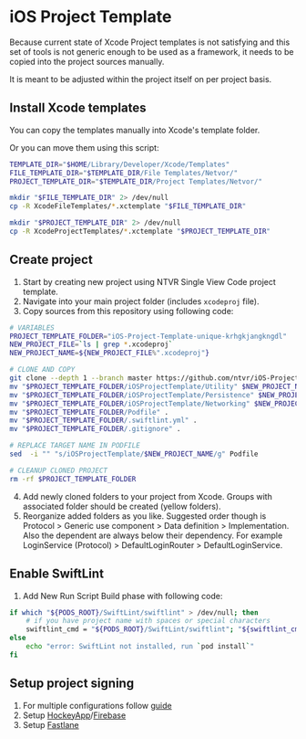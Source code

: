 # iOS Project Template
Because current state of Xcode Project templates is not satisfying and this set of tools is not generic enough to be used as a framework, it needs to be copied into the project sources manually. 

It is meant to be adjusted within the project itself on per project basis.

## Install Xcode templates
You can copy the templates manually into Xcode's template folder.

Or you can move them using this script:

```bash
TEMPLATE_DIR="$HOME/Library/Developer/Xcode/Templates"
FILE_TEMPLATE_DIR="$TEMPLATE_DIR/File Templates/Netvor/"
PROJECT_TEMPLATE_DIR="$TEMPLATE_DIR/Project Templates/Netvor/"

mkdir "$FILE_TEMPLATE_DIR" 2> /dev/null
cp -R XcodeFileTemplates/*.xctemplate "$FILE_TEMPLATE_DIR"

mkdir "$PROJECT_TEMPLATE_DIR" 2> /dev/null
cp -R XcodeProjectTemplates/*.xctemplate "$PROJECT_TEMPLATE_DIR"

```

## Create project
1. Start by creating new project using NTVR Single View Code project template.
3. Navigate into your main project folder (includes `xcodeproj` file).
3. Copy sources from this repository using following code:

```bash
# VARIABLES
PROJECT_TEMPLATE_FOLDER="iOS-Project-Template-unique-krhgkjangkngdl"
NEW_PROJECT_FILE=`ls | grep *.xcodeproj`
NEW_PROJECT_NAME=${NEW_PROJECT_FILE%".xcodeproj"}

# CLONE AND COPY
git clone --depth 1 --branch master https://github.com/ntvr/iOS-Project-Template.git $PROJECT_TEMPLATE_FOLDER
mv "$PROJECT_TEMPLATE_FOLDER/iOSProjectTemplate/Utility" $NEW_PROJECT_NAME
mv "$PROJECT_TEMPLATE_FOLDER/iOSProjectTemplate/Persistence" $NEW_PROJECT_NAME
mv "$PROJECT_TEMPLATE_FOLDER/iOSProjectTemplate/Networking" $NEW_PROJECT_NAME
mv "$PROJECT_TEMPLATE_FOLDER/Podfile" .
mv "$PROJECT_TEMPLATE_FOLDER/.swiftlint.yml" .
mv "$PROJECT_TEMPLATE_FOLDER/.gitignore" .

# REPLACE TARGET NAME IN PODFILE
sed  -i "" "s/iOSProjectTemplate/$NEW_PROJECT_NAME/g" Podfile

# CLEANUP CLONED PROJECT
rm -rf $PROJECT_TEMPLATE_FOLDER
```

4. Add newly cloned folders to your project from Xcode. Groups with associated folder should be created (yellow folders).
5. Reorganize added folders as you like. Suggested order though is Protocol > Generic use component > Data definition > Implementation. Also the dependent are always below  their dependency. For example LoginService (Protocol) > DefaultLoginRouter > DefaultLoginService.

## Enable SwiftLint
1. Add New Run Script Build phase with following code:

```bash
if which "${PODS_ROOT}/SwiftLint/swiftlint" > /dev/null; then
    # if you have project name with spaces or special characters
    swiftlint_cmd = "${PODS_ROOT}/SwiftLint/swiftlint"; "${swiftlint_cmd[@]}"
else
    echo "error: SwiftLint not installed, run `pod install`"
fi
```

## Setup project signing
1. For multiple configurations follow [guide](https://zeemee.engineering/how-to-set-up-multiple-schemes-configurations-in-xcode-for-your-react-native-ios-app-7da4b5237966)
2. Setup [HockeyApp](https://hockeyapp.net)/[Firebase](https://firebase.google.com)
3. Setup [Fastlane](https://fastlane.tools)
